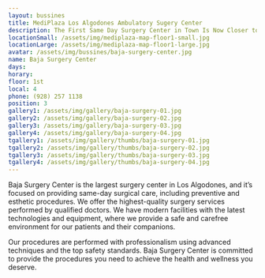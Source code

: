 ```yaml
---
layout: bussines
title: MediPlaza Los Algodones Ambulatory Sugery Center 
description: The First Same Day Surgery Center in Town Is Now Closer to You. Don't Worry About an Overnight Stay, Come and Check the Variety of Options We Have for You.
locationSmall: /assets/img/mediplaza-map-floor1-small.jpg
locationLarge: /assets/img/mediplaza-map-floor1-large.jpg
avatar: /assets/img/bussines/baja-surgery-center.jpg
name: Baja Surgery Center
days:
horary: 
floor: 1st
local: 4
phone: (928) 257 1138
position: 3
gallery1: /assets/img/gallery/baja-surgery-01.jpg
gallery2: /assets/img/gallery/baja-surgery-02.jpg
gallery3: /assets/img/gallery/baja-surgery-03.jpg
gallery4: /assets/img/gallery/baja-surgery-04.jpg
tgallery1: /assets/img/gallery/thumbs/baja-surgery-01.jpg
tgallery2: /assets/img/gallery/thumbs/baja-surgery-02.jpg
tgallery3: /assets/img/gallery/thumbs/baja-surgery-03.jpg
tgallery4: /assets/img/gallery/thumbs/baja-surgery-04.jpg
---
```

Baja Surgery Center is the largest surgery center in Los Algodones, and it’s focused on providing same-day surgical care, including preventive and esthetic procedures. We offer the highest-quality surgery services performed by qualified doctors. We have modern facilities with the latest technologies and equipment, where we provide a safe and carefree environment for our patients and their companions. 

Our procedures are performed with professionalism using advanced techniques and the top safety standards. Baja Surgery Center is committed to provide the procedures you need to achieve the health and wellness you deserve.